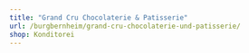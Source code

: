 ```yaml
---
title: "Grand Cru Chocolaterie & Patisserie"
url: /burgbernheim/grand-cru-chocolaterie-und-patisserie/
shop: Konditorei
---
```


